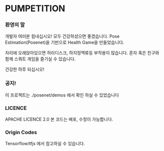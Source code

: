 # PUMPETITION

### 환영의 말
개발자 여러분 힘내십시오! 모두 건강하셨으면 좋겠습니다.
Pose Estimation(Posenet)을 기반으로 Health Game을 만들었습니다.

자리에 오래앉아있으면 허리디스크, 하지정맥류등 부작용이 많습니다.
혼자 혹은 친구와 함께 스쿼트 게임을 즐기실 수 있습니다.

건강한 하루 되십시오!

### 공지!
이 프로젝트는 ./posenet/demos 에서 확인 하실 수 있었습니다

### LICENCE
APACHE LICENCE 2.0 본 코드는 배포, 수정이 가능합니다.

### Origin Codes
Tensorflow/tfjs
에서 참고하실 수 있습니다.
